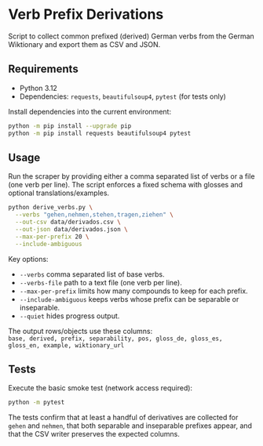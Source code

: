 # Verb Prefix Derivations

Script to collect common prefixed (derived) German verbs from the German Wiktionary and export them as CSV and JSON.

## Requirements

- Python 3.12
- Dependencies: `requests`, `beautifulsoup4`, `pytest` (for tests only)

Install dependencies into the current environment:

```bash
python -m pip install --upgrade pip
python -m pip install requests beautifulsoup4 pytest
```

## Usage

Run the scraper by providing either a comma separated list of verbs or a file (one verb per line). The script enforces a fixed schema with glosses and optional translations/examples.

```bash
python derive_verbs.py \
  --verbs "gehen,nehmen,stehen,tragen,ziehen" \
  --out-csv data/derivados.csv \
  --out-json data/derivados.json \
  --max-per-prefix 20 \
  --include-ambiguous
```

Key options:

- `--verbs` comma separated list of base verbs.
- `--verbs-file` path to a text file (one verb per line).
- `--max-per-prefix` limits how many compounds to keep for each prefix.
- `--include-ambiguous` keeps verbs whose prefix can be separable or inseparable.
- `--quiet` hides progress output.

The output rows/objects use these columns:  
`base, derived, prefix, separability, pos, gloss_de, gloss_es, gloss_en, example, wiktionary_url`

## Tests

Execute the basic smoke test (network access required):

```bash
python -m pytest
```

The tests confirm that at least a handful of derivatives are collected for `gehen` and `nehmen`, that both separable and inseparable prefixes appear, and that the CSV writer preserves the expected columns.
